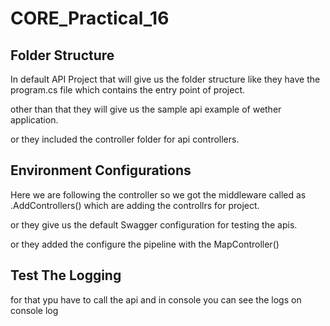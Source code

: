 # CORE_Practical_16

## Folder Structure

In default API Project that will give us the folder structure like they have the program.cs file which contains the entry point of project.

other than that they will give us the sample api example of wether application.

or they included the controller folder for api controllers.

## Environment Configurations

Here we are following the controller so we got the middleware called as .AddControllers() which are adding the controllrs for project.

or they give us the default Swagger configuration for testing the apis.

or they added the configure the pipeline with the MapController()

## Test The Logging

for that ypu have to call the api and in console you can see the logs on console log
